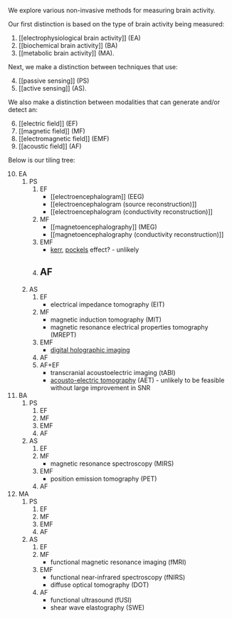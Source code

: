 We explore various non-invasive methods for measuring brain activity. 

Our first distinction is based on the type of brain activity being measured:

1. [[electrophysiological brain activity]] (EA)
2. [[biochemical brain activity]] (BA)
3. [[metabolic brain activity]] (MA).

Next, we make a distinction between techniques that use:

4. [[passive sensing]] (PS)
5. [[active sensing]] (AS).

We also make a distinction between modalities that can generate and/or detect an:

6. [[electric field]] (EF)
7. [[magnetic field]] (MF)
8. [[electromagnetic field]] (EMF)
9. [[acoustic field]] (AF)

Below is our tiling tree:

10. EA
	1. PS
		1. EF
			- [[electroencephalogram]] (EEG)
			- [[electroencephalogram (source reconstruction)]]
			- [[electroencephalogram (conductivity reconstruction)]]
		2. MF
			- [[magnetoencephalography]] (MEG)
			- [[magnetoencephalography (conductivity reconstruction)]]
		3. EMF
			- [kerr](https://en.wikipedia.org/wiki/Kerr_effect), [pockels](https://en.wikipedia.org/wiki/Pockels_effect) effect? - unlikely
		4. AF
			- 
	2. AS
		1. EF
			- electrical impedance tomography (EIT) 
		2. MF
			- magnetic induction tomography (MIT)
			- magnetic resonance electrical properties tomography (MREPT)
		3. EMF
			- [digital holographic imaging](https://www.nature.com/articles/s41598-024-70876-8)
		4. AF
		5. AF+EF
			- transcranial acoustoelectric imaging (tABI)
			- [acousto-electric tomography](https://arxiv.org/html/1908.04215v2) (AET) - unlikely to be feasible without large improvement in SNR
11. BA
	1. PS
		1. EF
		2. MF
		3. EMF
		4. AF
	2. AS
		1. EF
		2. MF
			- magnetic resonance spectroscopy (MIRS)
		3. EMF
			- position emission tomography (PET)
		4. AF
12. MA
	1. PS
		1. EF
		2. MF
		3. EMF
		4. AF
	2. AS
		1. EF
		2. MF
			- functional magnetic resonance imaging (fMRI)
		3. EMF
			- functional near-infrared spectroscopy (fNIRS)
			- diffuse optical tomography (DOT)
		4. AF
			- functional ultrasound (fUSI)
			- shear wave elastography (SWE)